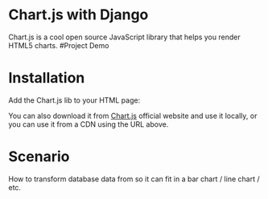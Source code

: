 # Chart.js with Django 
Chart.js is a cool open source JavaScript library that helps you render HTML5 charts.
#Project Demo

# Installation
Add the Chart.js lib to your HTML page:
<!--Chart js-->
<script src="https://cdnjs.cloudflare.com/ajax/libs/Chart.js/2.8.0/Chart.min.js" integrity="sha256-Uv9BNBucvCPipKQ2NS9wYpJmi8DTOEfTA/nH2aoJALw=" crossorigin="anonymous"></script>
<link rel="stylesheet" href="https://cdnjs.cloudflare.com/ajax/libs/Chart.js/2.8.0/Chart.min.css" integrity="sha256-aa0xaJgmK/X74WM224KMQeNQC2xYKwlAt08oZqjeF0E="crossorigin="anonymous"/>
You can also download it from <a href="https://www.chartjs.org/">Chart.js</a> official website and use it locally, or you can use it from a CDN using the URL above.

# Scenario
How to transform database data from so it can fit in a bar chart / line chart / etc.
